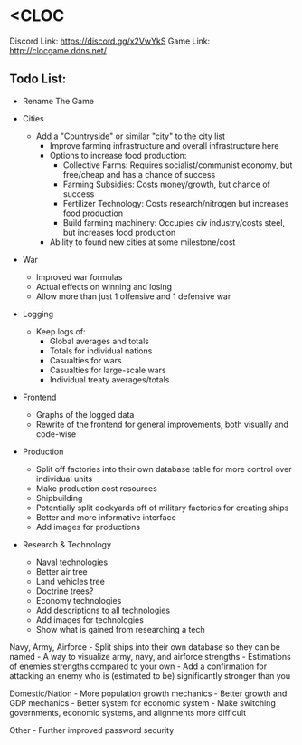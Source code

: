 # <CLOC

Discord Link: https://discord.gg/x2VwYkS
Game Link: http://clocgame.ddns.net/

Todo List:
-   
- Rename The Game

- Cities
    - Add a "Countryside" or similar "city" to the city list 
        - Improve farming infrastructure and overall infrastructure here
        - Options to increase food production:
            - Collective Farms: Requires socialist/communist economy, but free/cheap and has a chance of success
            - Farming Subsidies: Costs money/growth, but chance of success
            - Fertilizer Technology: Costs research/nitrogen but increases food production
            - Build farming machinery: Occupies civ industry/costs steel, but increases food production
        - Ability to found new cities at some milestone/cost
        
- War
    - Improved war formulas
    - Actual effects on winning and losing
    - Allow more than just 1 offensive and 1 defensive war
    
- Logging
    - Keep logs of:
        - Global averages and totals
        - Totals for individual nations
        - Casualties for wars
        - Casualties for large-scale wars
        - Individual treaty averages/totals

- Frontend
    - Graphs of the logged data
    - Rewrite of the frontend for general improvements, both visually and code-wise
    
- Production
    - Split off factories into their own database table for more control over individual units
    - Make production cost resources
    - Shipbuilding
    - Potentially split dockyards off of military factories for creating ships
    - Better and more informative interface
    - Add images for productions
    
- Research & Technology
    - Naval technologies
    - Better air tree
    - Land vehicles tree
    - Doctrine trees?
    - Economy technologies
    - Add descriptions to all technologies
    - Add images for technologies
    - Show what is gained from researching a tech
    
Navy, Army, Airforce
    - Split ships into their own database so they can be named
    - A way to visualize army, navy, and airforce strengths 
    - Estimations of enemies strengths compared to your own
    - Add a confirmation for attacking an enemy who is (estimated to be) significantly stronger than you
    
Domestic/Nation
    - More population growth mechanics
    - Better growth and GDP mechanics
    - Better system for economic system
    - Make switching governments, economic systems, and alignments more difficult
    
Other
    - Further improved password security